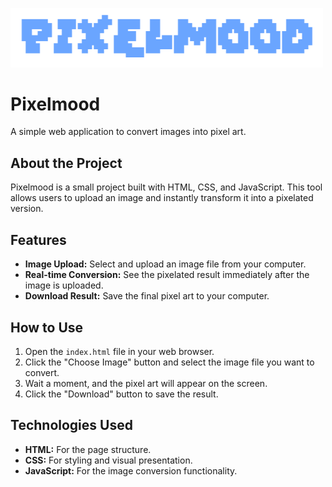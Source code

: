 <p align="left">
  <img src="./images/logo-pixelmood.PNG" alt="pixelmood" width="500"/>
</p>

# Pixelmood

A simple web application to convert images into pixel art.

## About the Project

Pixelmood is a small project built with HTML, CSS, and JavaScript. This tool allows users to upload an image and instantly transform it into a pixelated version.

## Features

-   **Image Upload:** Select and upload an image file from your computer.
-   **Real-time Conversion:** See the pixelated result immediately after the image is uploaded.
-   **Download Result:** Save the final pixel art to your computer.

## How to Use

1.  Open the `index.html` file in your web browser.
2.  Click the "Choose Image" button and select the image file you want to convert.
3.  Wait a moment, and the pixel art will appear on the screen.
4.  Click the "Download" button to save the result.

## Technologies Used

-   **HTML:** For the page structure.
-   **CSS:** For styling and visual presentation.
-   **JavaScript:** For the image conversion functionality.
